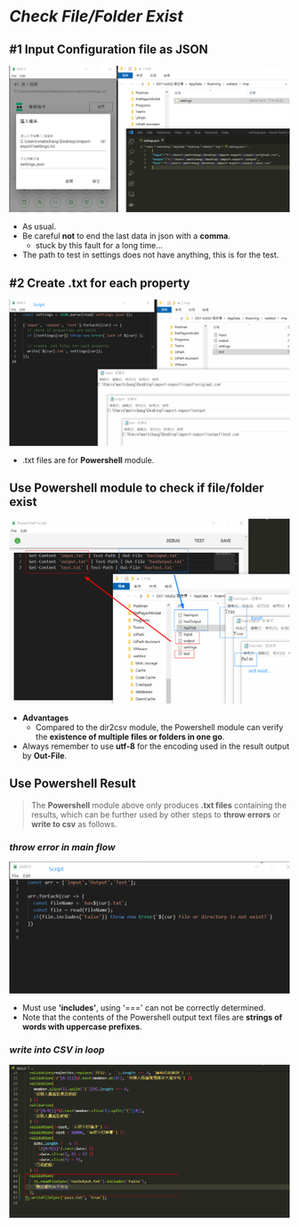 # **_Check File/Folder Exist_**

## **#1 Input Configuration file as JSON**

![Alt #1 input settings](pic/bandicam%202022-10-31%2014-33-26-483.jpg)

- As usual.
- Be careful **not** to end the last data in json with a **comma**.
  - stuck by this fault for a long time...
- The path to test in settings does not have anything, this is for the test.

## **#2 Create .txt for each property**

![Alt #2 Script to create .txt each property](pic/bandicam%202022-10-31%2014-38-08-580.jpg)

- .txt files are for **Powershell** module.

## **Use Powershell module to check if file/folder exist**

![Alt powershell check file/folder exist](pic/bandicam%202022-10-31%2014-46-42-706.jpg)

- **Advantages**
  - Compared to the dir2csv module, the Powershell module can verify the **existence of multiple files or folders in one go**.
- Always remember to use **utf-8** for the encoding used in the result output by **Out-File**.

## **Use Powershell Result**

> The **Powershell** module above only produces **.txt files** containing the results, which can be further used by other steps to **throw errors** or **write to csv** as follows.

### _throw error in main flow_

![Alt throw error](pic/bandicam%202022-10-31%2015-06-54-787.jpg)

- Must use **'includes'**, using '===' can not be correctly determined.
- Note that the contents of the Powershell output text files are **strings of words with uppercase prefixes**.

### _write into CSV in loop_

![Alt write into csv](pic/bandicam%202022-10-31%2015-11-55-891.jpg)
